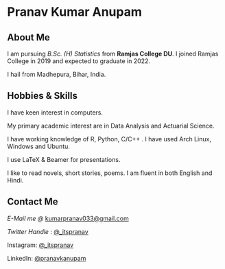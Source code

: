 # Pranav Kumar Anupam 


## About Me

I am pursuing _B.Sc. (H) Statistics_ from **Ramjas College DU**. I joined Ramjas College in 2019 and expected to graduate in 2022.

 I hail from Madhepura, Bihar, India. 

## Hobbies & Skills

I have keen interest in computers. 

My primary academic interest are in Data Analysis and Actuarial Science. 

I have working knowledge of R, Python, C/C++ . I have used Arch Linux, Windows and Ubuntu. 

I use LaTeX & Beamer for presentations.

I like to read novels, short stories, poems. I am fluent in both English and Hindi. 


## Contact Me

_E-Mail me @_ [kumarpranav033@gmail.com](mailto:kumarpranav033@gmail.com)

_Twitter Handle_ : [@_itspranav](https://twitter.com/_itspranav)

Instagram:  [@_itspranav](https://instagram.com/_itspranav)

LinkedIn: [@pranavkanupam](https://www.linkedin.com/in/pranavkanupam/)



